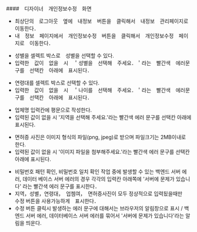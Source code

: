 ####　디자이너　개인정보수정　화면

 - 최상단의　로그아웃　옆에　내정보　버튼을　클릭해서　내정보　관리페이지로　이동한다．
 - 내　정보　페이지에서　개인정보수정　버튼을　클릭해서　개인정보수정　페이지로　이동한다．

<!-- 성별 -->
- 성별을 셀렉트 박스로　성별을 선택할 수 있다.
- 입력한　값이　없을　시　＇성별을　선택해　주세요．＇라는　빨간색　에러문구를　선택칸　아래에　표시된다．

<!-- 연령대 -->
- 연령대를 셀렉트 박스로 선택할 수 있다.
- 입력한　값이　없을　시　＇나이를　선택해　주세요．＇라는　빨간색　에러문구를　선택칸　아래에　표시된다．

<!-- 업체명 -->
- 업체명 입력칸에 평문으로 작성한다. 
- 입력된 값이 없을 시 '지역을 선택해 주세요.'라는 빨간색 에러 문구를 선택칸 아래에 표시된다. 

<!-- 면허증 사진 -->
- 면허증 사진은 이미지 형식의 파일(png, jpeg)로 받으며 파일크기는 2MB이내로 한다.  
- 입력된 값이 없을 시 '이미지 파일을 첨부해주세요.'라는 빨간색 에러 문구를 선택칸 아래에 표시된다.

<!-- 　에러　 -->
- 비밀번호 패턴 확인, 비밀번호 일치 확인 작업 중에 발생할 수 있는 백엔드 서버 에러, 데이터 베이스 서버 에러의 경우 각각의 입력칸 아래쪽에 '서버에 문제가 있습니다' 라는 빨간색 에러 문구를 표시한다．
- 지역，성별，연령대，　업쳄여，　면허증사진이 모두 정상적으로 입력됬을때만　수정 버튼을 사용가능하게　표시한다．
- 수정 버튼 클릭시 발생하는 에러 문구에 대해서는 브라우저의 알림창으로 표시 / 백엔드 서버 에러, 데이터베이스 서버 에러를 묶어서 '서버에 문제가 있습니다'라는 알림을 띄운다.
